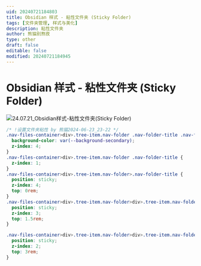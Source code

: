 ```yaml
---
uid: 20240721184803
title: Obsidian 样式 - 粘性文件夹 (Sticky Folder)
tags: [文件夹管理, 样式与美化]
description: 粘性文件夹
author: 熊猫别熬夜
type: other
draft: false
editable: false
modified: 20240721184945
---
```


# Obsidian 样式 - 粘性文件夹 (Sticky Folder)

![24.07.21_Obsidian样式-粘性文件夹(Sticky Folder)](https://cdn.pkmer.cn/images/202407210748082.gif!pkmer)

```css
/* !设置文件夹粘性 by 熊猫2024-06-23_23-22 */
.nav-files-container>div>.tree-item.nav-folder .nav-folder-title .nav-folder-title-content {
  background-color: var(--background-secondary);
  z-index: 4;
}
.nav-files-container>div>.tree-item.nav-folder .nav-folder-title {
  z-index: 1;
}
.nav-files-container>div>.tree-item.nav-folder>.nav-folder-title {
  position: sticky;
  z-index: 4;
  top: 0rem;
}
.nav-files-container>div>.tree-item.nav-folder>div>.tree-item.nav-folder>.nav-folder-title {
  position: sticky;
  z-index: 3;
  top: 1.5rem;
}

.nav-files-container>div>.tree-item.nav-folder>div>.tree-item.nav-folder>div>.tree-item.nav-folder>.nav-folder-title {
  position: sticky;
  z-index: 2;
  top: 3rem;
}
```
